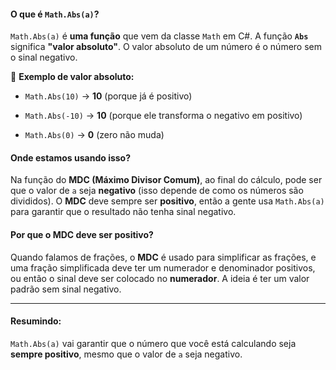 #### **O que é `Math.Abs(a)`?**

`Math.Abs(a)` é **uma função** que vem da classe `Math` em C#. A função **`Abs`** significa **"valor absoluto"**. O valor absoluto de um número é o número sem o sinal negativo.

🔹 **Exemplo de valor absoluto:**

- `Math.Abs(10)` → **10** (porque já é positivo)
    
- `Math.Abs(-10)` → **10** (porque ele transforma o negativo em positivo)
    
- `Math.Abs(0)` → **0** (zero não muda)

#### **Onde estamos usando isso?**

Na função do **MDC (Máximo Divisor Comum)**, ao final do cálculo, pode ser que o valor de `a` seja **negativo** (isso depende de como os números são divididos). O **MDC** deve sempre ser **positivo**, então a gente usa `Math.Abs(a)` para garantir que o resultado não tenha sinal negativo.

#### **Por que o MDC deve ser positivo?**

Quando falamos de frações, o **MDC** é usado para simplificar as frações, e uma fração simplificada deve ter um numerador e denominador positivos, ou então o sinal deve ser colocado no **numerador**. A ideia é ter um valor padrão sem sinal negativo.

---
#### **Resumindo:**

`Math.Abs(a)` vai garantir que o número que você está calculando seja **sempre positivo**, mesmo que o valor de `a` seja negativo.